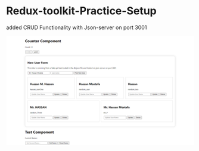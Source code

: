 # Redux-toolkit-Practice-Setup
 added CRUD Functionality with Json-server on port 3001

![Screen Shot](ss.png)